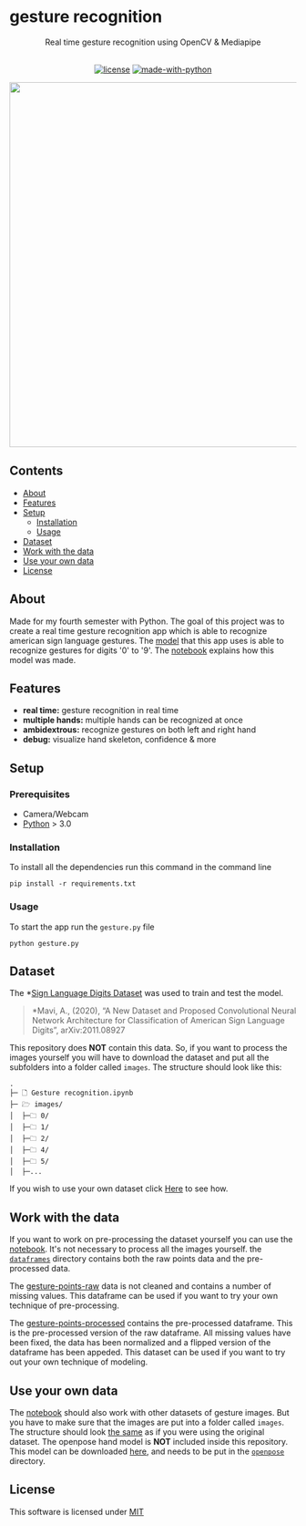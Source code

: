 # gesture recognition

<div align="center">
Real time gesture recognition using OpenCV & Mediapipe
<br />
</div>
<div align="center">
<br />

[![license](https://img.shields.io/badge/license-MIT-green)](LICENSE)
[![made-with-python](https://img.shields.io/badge/Made%20with-Python-1f425f)](https://www.python.org/) 
</div>

<p align="center">
  <img src="./examples/example.gif" width="640">
</p>

## Contents
- [About](#about)
- [Features](#features)
- [Setup](#setup)
  - [Installation](#installation)
  - [Usage](#usage)
- [Dataset](#dataset)
- [Work with the data](#work-with-the-data)
- [Use your own data](#use-your-own-data)
- [License](#license)

## About
Made for my fourth semester with Python. The goal of this project was to create a real time gesture recognition app which is able to recognize american sign language gestures. The [model](./model) that this app uses is able to recognize gestures for digits '0' to '9'. The [notebook](Gesture%20recognition.ipynb) explains how this model was made.

## Features
- __real time:__ gesture recognition in real time
- __multiple hands:__ multiple hands can be recognized at once
- __ambidextrous:__ recognize gestures on both left and right hand
- __debug:__ visualize hand skeleton, confidence & more

## Setup
### Prerequisites
- Camera/Webcam
- [Python](https://www.python.org/) > 3.0

### Installation
To install all the dependencies run this command in the command line
```
pip install -r requirements.txt
```
### Usage
To start the app run the `gesture.py` file
```
python gesture.py
```

## Dataset
The *[Sign Language Digits Dataset](https://github.com/ardamavi/Sign-Language-Digits-Dataset) was used to train and test the model. 

>*Mavi, A., (2020), “A New Dataset and Proposed Convolutional  Neural Network Architecture for Classification of American Sign Language Digits”, arXiv:2011.08927

This repository does __NOT__ contain this data. So, if you want to process the images yourself you will have to download the dataset and put all the subfolders into a folder called `images`.
The structure should look like this:
```
. 
├─ 🗋 Gesture recognition.ipynb 
├─ 🗁 images/
│  ├─🗀 0/ 
│  ├─🗀 1/ 
│  ├─🗀 2/ 
│  ├─🗀 4/ 
│  ├─🗀 5/ 
│  ├─...
```
If you wish to use your own dataset click [Here](#use-your-own-data) to see how.

## Work with the data
If you want to work on pre-processing the dataset yourself you can use the [notebook](Gesture%20recognition.ipynb). It's not necessary to process all the images yourself. the [`dataframes`](dataframes) directory contains both the raw points data and the pre-processed data.

The [gesture-points-raw](dataframes/gesture-points-raw.csv) data is not cleaned and contains a number of missing values. This dataframe can be used if you want to try your own technique of pre-processing.

The [gesture-points-processed](dataframes/gesture-points-processed.csv) contains the pre-processed dataframe. This is the pre-processed version of the raw dataframe. All missing values have been fixed, the data has been normalized and a flipped version of the dataframe has been appeded. This dataset can be used if you want to try out your own technique of modeling.

## Use your own data
The [notebook](Gesture%20recognition.ipynb) should also work with other datasets of gesture images. But you have to make sure that the images are put into a folder called `images`. The structure should look [the same](#dataset) as if you were using the original dataset. The openpose hand model is __NOT__ included inside this repository. This model can be downloaded [here](https://www.kaggle.com/changethetuneman/openpose-model?select=pose_iter_102000.caffemodel), and needs to be put in the [`openpose`](openpose) directory.

## License

This software is licensed under [MIT](LICENSE)
